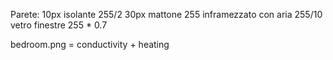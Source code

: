 
Parete:
10px isolante 255/2
30px mattone 255
inframezzato con aria 255/10
vetro finestre 255 * 0.7

bedroom.png = conductivity + heating

